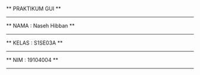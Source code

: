 ** PRAKTIKUM GUI ** <hr>
** NAMA  : Naseh Hibban ** <hr>
** KELAS : S1SE03A ** <hr>
** NIM   : 19104004 ** <hr>

